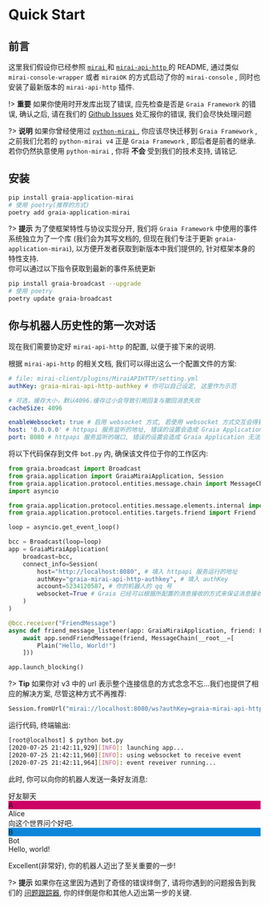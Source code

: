 # Quick Start

## 前言

这里我们假设你已经参照 [ `mirai` ](https://github.com/mamoe/mirai) 和 [ `mirai-api-http` ](https://github.com/mamoe/mirai-api-http)
的 README, 通过类似 `mirai-console-wrapper` 或者 `miraiOK` 的方式启动了你的 `mirai-console` , 同时也安装了最新版本的 `mirai-api-http` 插件.  

!> **重要** 如果你使用时开发库出现了错误, 应先检查是否是 `Graia Framework` 的错误, 
确认之后, 请在我们的 [Github Issues](https://github.com/GraiaProject/Application/issues) 处汇报你的错误, 
我们会尽快处理问题

?> **说明** 如果你曾经使用过 [ `python-mirai` ](https://github.com/NatriumLab/python-mirai), 
你应该尽快迁移到 `Graia Framework` , 之前我们允若的 `python-mirai v4` 正是 `Graia Framework` , 
即后者是前者的继承.  
若你仍然执意使用 `python-mirai` , 你将 **不会** 受到我们的技术支持, 请铭记.

## 安装

``` bash
pip install graia-application-mirai
# 使用 poetry(推荐的方式)
poetry add graia-application-mirai
```

?> **提示** 为了使框架特性与协议实现分开, 我们将 `Graia Framework` 中使用的事件系统独立为了一个库
(我们会为其写文档的, 但现在我们专注于更新 `graia-application-mirai`), 
以方便开发者获取到新版本中我们提供的, 针对框架本身的特性支持.  
你可以通过以下指令获取到最新的事件系统更新

``` bash
pip install graia-broadcast --upgrade
# 使用 poetry
poetry update graia-broadcast
```

## 你与机器人历史性的第一次对话

现在我们需要协定好 `mirai-api-http` 的配置, 以便于接下来的说明.

根据 `mirai-api-http` 的相关文档, 我们可以得出这么一个配置文件的方案:

``` yaml
# file: mirai-client/plugins/MiraiAPIHTTP/setting.yml
authKey: graia-mirai-api-http-authkey # 你可以自己设定, 这里作为示范

# 可选，缓存大小，默认4096.缓存过小会导致引用回复与撤回消息失败
cacheSize: 4096

enableWebsocket: true # 启用 websocket 方式, 若使用 websocket 方式交互会得到更好的性能
host: '0.0.0.0' # httpapi 服务监听的地址, 错误的设置会造成 Graia Application 无法与其交互
port: 8080 # httpapi 服务监听的端口, 错误的设置会造成 Graia Application 无法与其交互
```

将以下代码保存到文件 `bot.py` 内, 确保该文件位于你的工作区内:

``` python
from graia.broadcast import Broadcast
from graia.application import GraiaMiraiApplication, Session
from graia.application.protocol.entities.message.chain import MessageChain
import asyncio

from graia.application.protocol.entities.message.elements.internal import Plain
from graia.application.protocol.entities.targets.friend import Friend

loop = asyncio.get_event_loop()

bcc = Broadcast(loop=loop)
app = GraiaMiraiApplication(
    broadcast=bcc,
    connect_info=Session(
        host="http://localhost:8080", # 填入 httpapi 服务运行的地址
        authKey="graia-mirai-api-http-authkey", # 填入 authKey
        account=5234120587, # 你的机器人的 qq 号
        websocket=True # Graia 已经可以根据所配置的消息接收的方式来保证消息接收部分的正常运作.
    )
)

@bcc.receiver("FriendMessage")
async def friend_message_listener(app: GraiaMiraiApplication, friend: Friend):
    await app.sendFriendMessage(friend, MessageChain(__root__=[
        Plain("Hello, World!")
    ]))

app.launch_blocking()
```

?> **Tip** 如果你对 v3 中的 url 表示整个连接信息的方式念念不忘...我们也提供了相应的解决方案, 尽管这种方式不再推荐:
``` python
Session.fromUrl("mirai://localhost:8080/ws?authKey=graia-mirai-api-http-authkey&qq=5234120587")
```

运行代码, 终端输出:

``` bash
[root@localhost] $ python bot.py
[2020-07-25 21:42:11,929][INFO]: launching app...
[2020-07-25 21:42:11,960][INFO]: using websocket to receive event
[2020-07-25 21:42:11,964][INFO]: event reveiver running...
```

此时, 你可以向你的机器人发送一条好友消息:

<div class="panel-view">
  <div class="controls">
    <div class="circle red"></div>
    <div class="circle yellow"></div>
    <div class="circle green"></div>
    <div class="title">好友聊天</div>
  </div>
  <div class="content">
    <div class="chat-message shown">
      <div class="avatar" style="background-color: rgb(204, 0, 102); ">A</div>
      <div class="nickname">Alice</div>
      <div class="message-box">向这个世界问个好吧.</div>
    </div>
    <div class="chat-message shown">
      <div class="avatar" style="background-color: rgb(11, 135, 218); ">B</div>
      <div class="nickname">Bot</div>
      <div class="message-box">Hello, world!</div>
    </div>
  </div>
</div>

Excellent(非常好), 你的机器人迈出了至关重要的一步!

?> **提示** 如果你在这里因为遇到了奇怪的错误绊倒了,
请将你遇到的问题报告到我们的 [问题跟踪器](https://github.com/GraiaProject/Application/issues),
你的绊倒是你和其他人迈出第一步的关键.